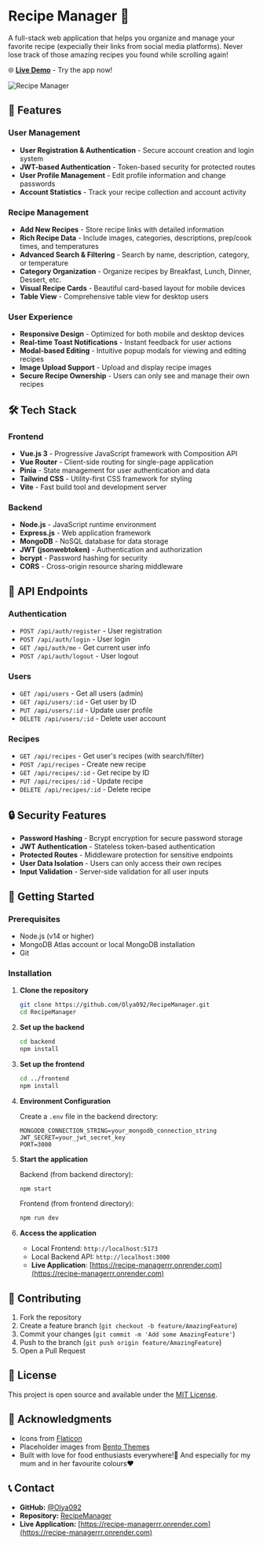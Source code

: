 # Recipe Manager 🍳

A full-stack web application that helps you organize and manage your favorite recipe (expecially their links from social media platforms). Never lose track of those amazing recipes you found while scrolling again!

🌐 **[Live Demo](https://recipe-managerrr.onrender.com)** - Try the app now!

![Recipe Manager](https://cdn-icons-png.flaticon.com/512/2909/2909765.png)

## 🌟 Features

### User Management
- **User Registration & Authentication** - Secure account creation and login system
- **JWT-based Authentication** - Token-based security for protected routes
- **User Profile Management** - Edit profile information and change passwords
- **Account Statistics** - Track your recipe collection and account activity

### Recipe Management
- **Add New Recipes** - Store recipe links with detailed information
- **Rich Recipe Data** - Include images, categories, descriptions, prep/cook times, and temperatures
- **Advanced Search & Filtering** - Search by name, description, category, or temperature
- **Category Organization** - Organize recipes by Breakfast, Lunch, Dinner, Dessert, etc.
- **Visual Recipe Cards** - Beautiful card-based layout for mobile devices
- **Table View** - Comprehensive table view for desktop users

### User Experience
- **Responsive Design** - Optimized for both mobile and desktop devices
- **Real-time Toast Notifications** - Instant feedback for user actions
- **Modal-based Editing** - Intuitive popup modals for viewing and editing recipes
- **Image Upload Support** - Upload and display recipe images
- **Secure Recipe Ownership** - Users can only see and manage their own recipes

## 🛠️ Tech Stack

### Frontend
- **Vue.js 3** - Progressive JavaScript framework with Composition API
- **Vue Router** - Client-side routing for single-page application
- **Pinia** - State management for user authentication and data
- **Tailwind CSS** - Utility-first CSS framework for styling
- **Vite** - Fast build tool and development server

### Backend
- **Node.js** - JavaScript runtime environment
- **Express.js** - Web application framework
- **MongoDB** - NoSQL database for data storage
- **JWT (jsonwebtoken)** - Authentication and authorization
- **bcrypt** - Password hashing for security
- **CORS** - Cross-origin resource sharing middleware

## 🔧 API Endpoints

### Authentication
- `POST /api/auth/register` - User registration
- `POST /api/auth/login` - User login
- `GET /api/auth/me` - Get current user info
- `POST /api/auth/logout` - User logout

### Users
- `GET /api/users` - Get all users (admin)
- `GET /api/users/:id` - Get user by ID
- `PUT /api/users/:id` - Update user profile
- `DELETE /api/users/:id` - Delete user account

### Recipes
- `GET /api/recipes` - Get user's recipes (with search/filter)
- `POST /api/recipes` - Create new recipe
- `GET /api/recipes/:id` - Get recipe by ID
- `PUT /api/recipes/:id` - Update recipe
- `DELETE /api/recipes/:id` - Delete recipe

## 🔒 Security Features

- **Password Hashing** - Bcrypt encryption for secure password storage
- **JWT Authentication** - Stateless token-based authentication
- **Protected Routes** - Middleware protection for sensitive endpoints
- **User Data Isolation** - Users can only access their own recipes
- **Input Validation** - Server-side validation for all user inputs

## 🚀 Getting Started

### Prerequisites
- Node.js (v14 or higher)
- MongoDB Atlas account or local MongoDB installation
- Git

### Installation

1. **Clone the repository**
   ```bash
   git clone https://github.com/Olya092/RecipeManager.git
   cd RecipeManager
   ```

2. **Set up the backend**
   ```bash
   cd backend
   npm install
   ```

3. **Set up the frontend**
   ```bash
   cd ../frontend
   npm install
   ```

4. **Environment Configuration**
   
   Create a `.env` file in the backend directory:
   ```env
   MONGODB_CONNECTION_STRING=your_mongodb_connection_string
   JWT_SECRET=your_jwt_secret_key
   PORT=3000
   ```

5. **Start the application**
   
   Backend (from backend directory):
   ```bash
   npm start
   ```
   
   Frontend (from frontend directory):
   ```bash
   npm run dev
   ```

6. **Access the application**
   - Local Frontend: `http://localhost:5173`
   - Local Backend API: `http://localhost:3000`
   - **Live Application**: [https://recipe-managerrr.onrender.com](https://recipe-managerrr.onrender.com)

## 🤝 Contributing

1. Fork the repository
2. Create a feature branch (`git checkout -b feature/AmazingFeature`)
3. Commit your changes (`git commit -m 'Add some AmazingFeature'`)
4. Push to the branch (`git push origin feature/AmazingFeature`)
5. Open a Pull Request

## 📄 License

This project is open source and available under the [MIT License](LICENSE).

## 🙏 Acknowledgments

- Icons from [Flaticon](https://www.flaticon.com/)
- Placeholder images from [Bento Themes](https://theme-assets.getbento.com/)
- Built with love for food enthusiasts everywhere!🍳 And especially for my mum and in her favourite colours❤️

## 📞 Contact

- **GitHub:** [@Olya092](https://github.com/Olya092)
- **Repository:** [RecipeManager](https://github.com/Olya092/RecipeManager)
- **Live Application:** [https://recipe-managerrr.onrender.com](https://recipe-managerrr.onrender.com)
